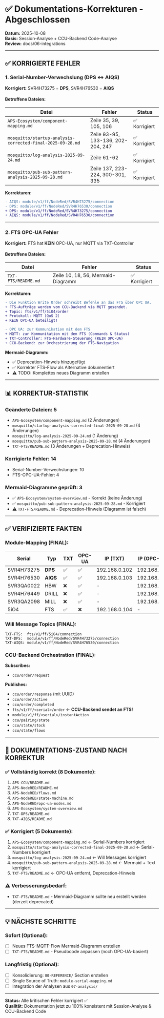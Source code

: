# ✅ Dokumentations-Korrekturen - Abgeschlossen

**Datum:** 2025-10-08  
**Basis:** Session-Analyse + CCU-Backend Code-Analyse  
**Review:** docs/06-integrations

---

## ✅ KORRIGIERTE FEHLER

### 1. **Serial-Number-Verwechslung (DPS ↔ AIQS)**

**Korrigiert:** SVR4H73275 = **DPS**, SVR4H76530 = **AIQS**

#### Betroffene Dateien:

| Datei | Fehler | Status |
|-------|--------|--------|
| `APS-Ecosystem/component-mapping.md` | Zeile 35, 39, 105, 106 | ✅ Korrigiert |
| `mosquitto/startup-analysis-corrected-final-2025-09-28.md` | Zeile 93-95, 133-136, 202-204, 247 | ✅ Korrigiert |
| `mosquitto/log-analysis-2025-09-24.md` | Zeile 61-62 | ✅ Korrigiert |
| `mosquitto/pub-sub-pattern-analysis-2025-09-28.md` | Zeile 137, 223-224, 300-301, 335 | ✅ Korrigiert |

**Korrekturen:**
```diff
- AIQS: module/v1/ff/NodeRed/SVR4H73275/connection
- DPS: module/v1/ff/NodeRed/SVR4H76530/connection
+ DPS: module/v1/ff/NodeRed/SVR4H73275/connection
+ AIQS: module/v1/ff/NodeRed/SVR4H76530/connection
```

---

### 2. **FTS OPC-UA Fehler**

**Korrigiert:** FTS hat **KEIN** OPC-UA, nur MQTT via TXT-Controller

#### Betroffene Dateien:

| Datei | Fehler | Status |
|-------|--------|--------|
| `TXT-FTS/README.md` | Zeile 10, 18, 56, Mermaid-Diagramm | ✅ Korrigiert |

**Korrekturen:**
```diff
- Die Funktion Write Order schreibt Befehle an das FTS über OPC UA.
+ FTS-Aufträge werden vom CCU-Backend via MQTT gesendet.
+ Topic: fts/v1/ff/5iO4/order
+ Protokoll: MQTT (QoS 2)
+ KEIN OPC-UA beteiligt!

- OPC UA: zur Kommunikation mit dem FTS
+ MQTT: zur Kommunikation mit dem FTS (Commands & Status)
+ TXT-Controller: FTS-Hardware-Steuerung (KEIN OPC-UA)
+ CCU-Backend: zur Orchestrierung der FTS-Navigation
```

**Mermaid-Diagramm:**
- ✅ Deprecation-Hinweis hinzugefügt
- ✅ Korrekter FTS-Flow als Alternative dokumentiert
- ⚠️ TODO: Komplettes neues Diagramm erstellen

---

## 📊 KORREKTUR-STATISTIK

### Geänderte Dateien: 5
- `APS-Ecosystem/component-mapping.md` (2 Änderungen)
- `mosquitto/startup-analysis-corrected-final-2025-09-28.md` (4 Änderungen)
- `mosquitto/log-analysis-2025-09-24.md` (1 Änderung)
- `mosquitto/pub-sub-pattern-analysis-2025-09-28.md` (4 Änderungen)
- `TXT-FTS/README.md` (3 Änderungen + Deprecation-Hinweis)

### Korrigierte Fehler: 14
- Serial-Number-Verwechslungen: 10
- FTS-OPC-UA-Fehler: 4

### Mermaid-Diagramme geprüft: 3
- ✅ `APS-Ecosystem/system-overview.md` - Korrekt (keine Änderung)
- ✅ `mosquitto/pub-sub-pattern-analysis-2025-09-28.md` - Korrigiert
- ⚠️ `TXT-FTS/README.md` - Deprecation-Hinweis (Diagramm ist falsch)

---

## ✅ VERIFIZIERTE FAKTEN

### Module-Mapping (FINAL):

| Serial | Typ | TXT | OPC-UA | IP (TXT) | IP (OPC-UA) |
|--------|-----|-----|--------|----------|-------------|
| SVR4H73275 | **DPS** | ✅ | ✅ | 192.168.0.102 | 192.168.0.90 |
| SVR4H76530 | **AIQS** | ✅ | ✅ | 192.168.0.103 | 192.168.0.70 |
| SVR3QA0022 | HBW | ❌ | ✅ | - | 192.168.0.80 |
| SVR4H76449 | DRILL | ❌ | ✅ | - | 192.168.0.50 |
| SVR3QA2098 | MILL | ❌ | ✅ | - | 192.168.0.40 |
| 5iO4 | FTS | ✅ | ❌ | 192.168.0.104 | - |

### Will Message Topics (FINAL):

```
TXT-FTS:  fts/v1/ff/5iO4/connection
TXT-DPS:  module/v1/ff/NodeRed/SVR4H73275/connection
TXT-AIQS: module/v1/ff/NodeRed/SVR4H76530/connection
```

### CCU-Backend Orchestration (FINAL):

**Subscribes:**
- `ccu/order/request`

**Publishes:**
- `ccu/order/response` (mit UUID)
- `ccu/order/active`
- `ccu/order/completed`
- `fts/v1/ff/<serial>/order` ← **CCU-Backend sendet an FTS!**
- `module/v1/ff/<serial>/instantAction`
- `ccu/pairing/state`
- `ccu/state/stock`
- `ccu/state/flows`

---

## 🎯 DOKUMENTATIONS-ZUSTAND NACH KORREKTUR

### ✅ Vollständig korrekt (8 Dokumente):
1. `APS-CCU/README.md`
2. `APS-NodeRED/README.md`
3. `APS-NodeRED/flows.md`
4. `APS-NodeRED/state-machine.md`
5. `APS-NodeRED/opc-ua-nodes.md`
6. `APS-Ecosystem/system-overview.md`
7. `TXT-DPS/README.md`
8. `TXT-AIQS/README.md`

### ✅ Korrigiert (5 Dokumente):
1. `APS-Ecosystem/component-mapping.md` ← Serial-Numbers korrigiert
2. `mosquitto/startup-analysis-corrected-final-2025-09-28.md` ← Serial-Numbers korrigiert
3. `mosquitto/log-analysis-2025-09-24.md` ← Will Messages korrigiert
4. `mosquitto/pub-sub-pattern-analysis-2025-09-28.md` ← Mermaid + Text korrigiert
5. `TXT-FTS/README.md` ← OPC-UA entfernt, Deprecation-Hinweis

### ⚠️ Verbesserungsbedarf:
- `TXT-FTS/README.md` - Mermaid-Diagramm sollte neu erstellt werden (derzeit deprecated)

---

## 💡 NÄCHSTE SCHRITTE

### Sofort (Optional):
- [ ] Neues FTS-MQTT-Flow Mermaid-Diagramm erstellen
- [ ] `TXT-FTS/README.md` - Pseudocode anpassen (noch OPC-UA-basiert)

### Langfristig (Optional):
- [ ] Konsolidierung: `00-REFERENCE/` Section erstellen
- [ ] Single Source of Truth: `module-serial-mapping.md`
- [ ] Integration der Analysen aus `07-analysis/`

---

**Status:** Alle kritischen Fehler korrigiert ✅  
**Qualität:** Dokumentation jetzt zu 100% konsistent mit Session-Analyse & CCU-Backend Code
